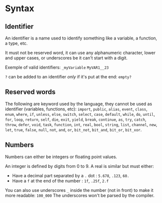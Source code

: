 # Syntax

## Identifier

An identifier is a name used to identify something like a variable, a function, a type, etc.

It must not be reserved word, it can use any alphanumeric character, lower and upper cases, or underscores be it can't start with a digit.

Exemple of valid identifiers:
`_myVariable`
`MyVAR1__23`

`?` can be added to an identifier *only* if it's put at the end:
`empty?`

## Reserved words

The following are keyword used by the language, they cannot be used as identifier (variables, functions, etc):
`import`, `public`, `alias`, `event`, `class`, `enum`, `where`, `if`, `unless`, `else`, `switch`, `select`, `case`, `default`, `while`, `do`, `until`, `for`, `loop`, `return`, `self`, `die`, `exit`, `yield`, `break`, `continue`, `as`, `try`, `catch`, `throw`, `defer`, `void`, `task`, `function`, `int`, `real`, `bool`, `string`, `list`, `channel`, `new`, `let`, `true`, `false`, `null`, `not`, `and`, `or`, `bit_not`, `bit_and`, `bit_or`, `bit_xor`.



## Numbers

Numbers can either be integers or floating point values.

An integer is defined by digits from 0 to 9.
A real is similar but must either:
- Have a decimal part separated by a `.` dot : `5.678`, `.123`, `60.`
- Have a `f` at the end of the number : `1f`, `.25f`, `2.f`

You can also use underscores `_` inside the number (not in front) to make it more readable: `100_000`
The underscores won't be parsed by the compiler.